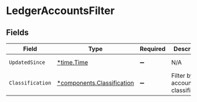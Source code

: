 # LedgerAccountsFilter


## Fields

| Field                                                                   | Type                                                                    | Required                                                                | Description                                                             | Example                                                                 |
| ----------------------------------------------------------------------- | ----------------------------------------------------------------------- | ----------------------------------------------------------------------- | ----------------------------------------------------------------------- | ----------------------------------------------------------------------- |
| `UpdatedSince`                                                          | [*time.Time](https://pkg.go.dev/time#Time)                              | :heavy_minus_sign:                                                      | N/A                                                                     | 2020-09-30T07:43:32.000Z                                                |
| `Classification`                                                        | [*components.Classification](../../models/components/classification.md) | :heavy_minus_sign:                                                      | Filter by account classification.                                       | asset                                                                   |